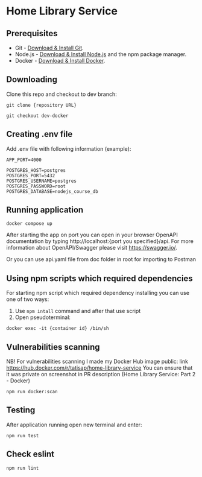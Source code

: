 # Home Library Service

## Prerequisites

- Git - [Download & Install Git](https://git-scm.com/downloads).
- Node.js - [Download & Install Node.js](https://nodejs.org/en/download/) and the npm package manager.
- Docker - [Download & Install Docker](https://www.docker.com).

## Downloading

Clone this repo and checkout to dev branch:

```
git clone {repository URL}
```

```
git checkout dev-docker
```

## Creating .env file

Add .env file with following information (example):

```
APP_PORT=4000

POSTGRES_HOST=postgres
POSTGRES_PORT=5432
POSTGRES_USERNAME=postgres
POSTGRES_PASSWORD=root
POSTGRES_DATABASE=nodejs_course_db
```

## Running application

```
docker compose up
```

After starting the app on port you can open in your browser OpenAPI documentation by typing http://localhost:{port you specified}/api.
For more information about OpenAPI/Swagger please visit https://swagger.io/.

Or you can use api.yaml file from doc folder in root for importing to Postman

## Using npm scripts which required dependencies

For starting npm script which required dependency installing you can use one of two ways:

1. Use ```npm intall``` command and after that use script
2. Open pseudoterminal:

```
docker exec -it {container id} /bin/sh
```

## Vulnerabilities scanning

NB! For vulnerabilities scanning I made my Docker Hub image public: link https://hub.docker.com/r/tatisap/home-library-service
You can ensure that it was private on screenshot in PR description (Home Library Service: Part 2 - Docker)

```
npm run docker:scan
```

## Testing

After application running open new terminal and enter:

```
npm run test
```

## Check eslint

```
npm run lint
```
